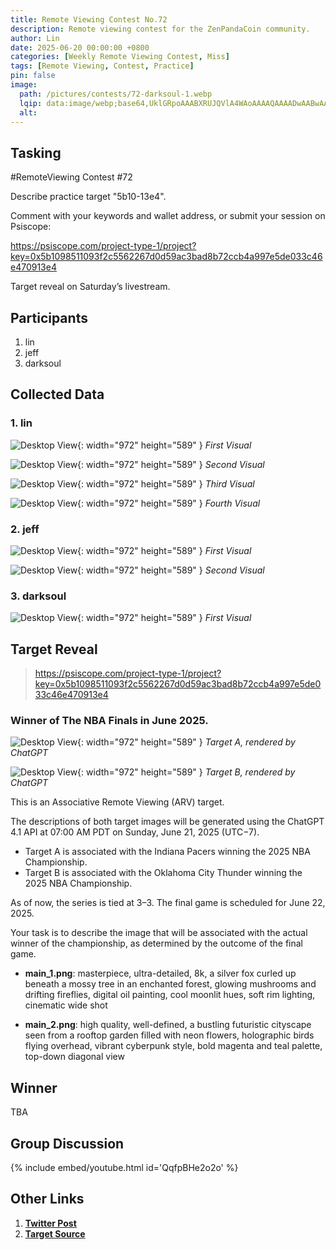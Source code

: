 ```yaml
---
title: Remote Viewing Contest No.72
description: Remote viewing contest for the ZenPandaCoin community.
author: Lin
date: 2025-06-20 00:00:00 +0800
categories: [Weekly Remote Viewing Contest, Miss]
tags: [Remote Viewing, Contest, Practice]
pin: false
image:
  path: /pictures/contests/72-darksoul-1.webp
  lqip: data:image/webp;base64,UklGRpoAAABXRUJQVlA4WAoAAAAQAAAADwAABwAAQUxQSDIAAAARL0AmbZurmr57yyIiqE8oiG0bejIYEQTgqiDA9vqnsUSI6H+oAERp2HZ65qP/VIAWAFZQOCBCAAAA8AEAnQEqEAAIAAVAfCWkAALp8sF8rgRgAP7o9FDvMCkMde9PK7euH5M1m6VWoDXf2FkP3BqV0ZYbO6NA/VFIAAAA
  alt:
---
```


## Tasking

#RemoteViewing Contest #72

Describe practice target "5b10-13e4".

Comment with your keywords and wallet address, or submit your session on Psiscope:

https://psiscope.com/project-type-1/project?key=0x5b1098511093f2c5562267d0d59ac3bad8b72ccb4a997e5de033c46e470913e4

Target reveal on Saturday’s livestream.


## Participants

1. lin
2. jeff
3. darksoul


## Collected Data

### 1. lin

![Desktop View](/pictures/contests/72-lin-1.webp){: width="972" height="589" }
_First Visual_

![Desktop View](/pictures/contests/72-lin-2.webp){: width="972" height="589" }
_Second Visual_

![Desktop View](/pictures/contests/72-lin-3.webp){: width="972" height="589" }
_Third Visual_

![Desktop View](/pictures/contests/72-lin-4.webp){: width="972" height="589" }
_Fourth Visual_

### 2. jeff

![Desktop View](/pictures/contests/72-jeff-1.webp){: width="972" height="589" }
_First Visual_

![Desktop View](/pictures/contests/72-jeff-2.webp){: width="972" height="589" }
_Second Visual_

### 3. darksoul

![Desktop View](/pictures/contests/72-darksoul-1.webp){: width="972" height="589" }
_First Visual_


## Target Reveal

> https://psiscope.com/project-type-1/project?key=0x5b1098511093f2c5562267d0d59ac3bad8b72ccb4a997e5de033c46e470913e4


### Winner of The NBA Finals in June 2025.

![Desktop View](/pictures/contests/72-target-1.webp){: width="972" height="589" }
_Target A, rendered by ChatGPT_

![Desktop View](/pictures/contests/72-target-2.webp){: width="972" height="589" }
_Target B, rendered by ChatGPT_

This is an Associative Remote Viewing (ARV) target.

The descriptions of both target images will be generated using the ChatGPT 4.1 API at 07:00 AM PDT on Sunday, June 21, 2025 (UTC−7).

- Target A is associated with the Indiana Pacers winning the 2025 NBA Championship.
- Target B is associated with the Oklahoma City Thunder winning the 2025 NBA Championship.

As of now, the series is tied at 3–3. The final game is scheduled for June 22, 2025.

Your task is to describe the image that will be associated with the actual winner of the championship, as determined by the outcome of the final game.

- **main_1.png**: masterpiece, ultra-detailed, 8k, a silver fox curled up beneath a mossy tree in an enchanted forest, glowing mushrooms and drifting fireflies, digital oil painting, cool moonlit hues, soft rim lighting, cinematic wide shot

- **main_2.png**: high quality, well-defined, a bustling futuristic cityscape seen from a rooftop garden filled with neon flowers, holographic birds flying overhead, vibrant cyberpunk style, bold magenta and teal palette, top-down diagonal view


## Winner

TBA


## Group Discussion

{% include embed/youtube.html id='QqfpBHe2o2o' %}


## Other Links

1. [**Twitter Post**][Twitter Post]
2. [**Target Source**][Target Source]

[Twitter Post]: https://x.com/ZenPandaCoin/status/1936124313989787774
[Target Source]: https://psiscope.com/project-type-1/project?key=0x5b1098511093f2c5562267d0d59ac3bad8b72ccb4a997e5de033c46e470913e4